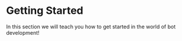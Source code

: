 # Getting Started

In this section we will teach you how to get started in the world of bot development!
